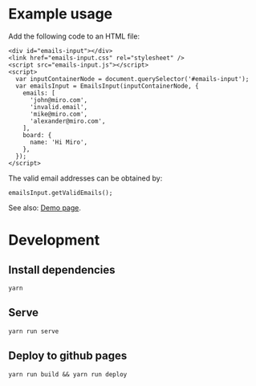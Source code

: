 # Example usage

Add the following code to an HTML file:

```
<div id="emails-input"></div>
<link href="emails-input.css" rel="stylesheet" />
<script src="emails-input.js"></script>
<script>
  var inputContainerNode = document.querySelector('#emails-input');
  var emailsInput = EmailsInput(inputContainerNode, {
    emails: [
      'john@miro.com',
      'invalid.email',
      'mike@miro.com',
      'alexander@miro.com',
    ],
    board: {
      name: 'Hi Miro',
    },
  });
</script>
```

The valid email addresses can be obtained by:

```
emailsInput.getValidEmails();
```

See also: [Demo page](https://smvv.github.io/emails-input/).

# Development

## Install dependencies

```
yarn
```

## Serve

```
yarn run serve
```

## Deploy to github pages

```
yarn run build && yarn run deploy
```
